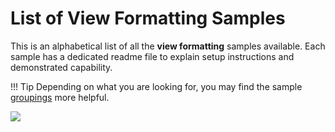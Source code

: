# List of View Formatting Samples

This is an alphabetical list of all the **view formatting** samples available. Each sample has a dedicated readme file to explain setup instructions and demonstrated capability.

!!! Tip
    Depending on what you are looking for, you may find the sample [groupings](./groupings/columntype.md) more helpful.

<img src="https://pnptelemetry.azurewebsites.net/sp-dev-list-formatting/docs/viewsamples" />